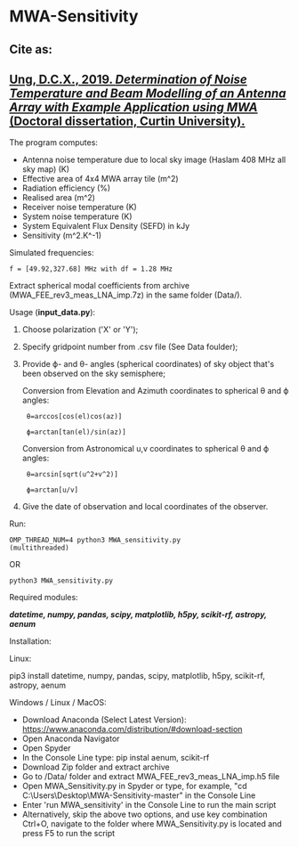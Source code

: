 # MWA-Sensitivity

## Cite as:

## **[Ung, D.C.X., 2019. *Determination of Noise Temperature and Beam Modelling of an Antenna Array with Example Application using MWA* (Doctoral dissertation, Curtin University).](https://espace.curtin.edu.au/handle/20.500.11937/77989)** 


The program computes:

- Antenna noise temperature due to local sky image (Haslam 408 MHz all sky map) (K)
- Effective area of 4x4 MWA array tile (m^2)
- Radiation efficiency (%) 
- Realised area (m^2)
- Receiver noise temperature (K)
- System noise temperature (K)
- System Equivalent Flux Density (SEFD) in kJy
- Sensitivity (m^2.K^-1)

Simulated frequencies: 

    f = [49.92,327.68] MHz with df = 1.28 MHz

Extract spherical modal coefficients from archive (MWA_FEE_rev3_meas_LNA_imp.7z) in the same folder (Data/).

Usage (**input_data.py**):

1. Choose polarization ('X' or 'Y');

2. Specify gridpoint number from .csv file (See Data foulder); 

3. Provide ϕ- and θ- angles (spherical coordinates) of sky object that's been observed on the sky semisphere;


    Conversion from Elevation and Azimuth coordinates to spherical θ and ϕ angles:

        θ=arccos[cos(el)cos(az)]

        ϕ=arctan[tan(el)/sin(az)]
      
      
    Conversion from Astronomical u,v coordinates to spherical θ and ϕ angles:
    
        θ=arcsin[sqrt(u^2+v^2)]

        ϕ=arctan[u/v]

4. Give the date of observation and local coordinates of the observer.


Run: 

    OMP_THREAD_NUM=4 python3 MWA_sensitivity.py 
    (multithreaded) 

OR

    python3 MWA_sensitivity.py
  

Required modules:

***datetime, numpy, pandas, scipy, matplotlib, h5py, scikit-rf, astropy, aenum***

Installation: 

Linux:

pip3 install datetime, numpy, pandas, scipy, matplotlib, h5py, scikit-rf, astropy, aenum

Windows / Linux / MacOS:

- Download Anaconda (Select Latest Version): https://www.anaconda.com/distribution/#download-section
- Open Anaconda Navigator
- Open Spyder
- In the Console Line type: pip instal aenum, scikit-rf
- Download Zip folder and extract archive
- Go to /Data/ folder and extract MWA_FEE_rev3_meas_LNA_imp.h5 file
- Open MWA_Sensitivity.py in Spyder or type, for example, "cd C:\Users\Desktop\MWA-Sensitivity-master" in the Console Line
- Enter 'run MWA_sensitivity' in the Console Line to run the main script
- Alternatively, skip the above two options, and use key combination Ctrl+O, navigate to the folder where MWA_Sensitivity.py is located and press F5 to run the script




